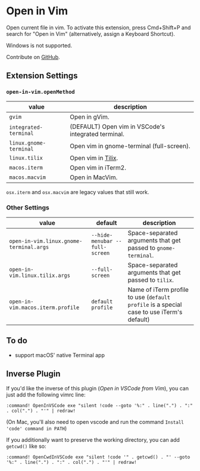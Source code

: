 # Open in Vim

Open current file in vim. To activate this extension, press Cmd+Shift+P and
search for "Open in Vim" (alternatively, assign a Keyboard Shortcut).

Windows is not supported.

Contribute on [GitHub](https://github.com/jonsmithers/vscode-open-in-vim).

## Extension Settings

### `open-in-vim.openMethod`

| value                  | description                                               |
| ---------------------- | --------------------------------------------------------- |
| `gvim`                 | Open in gVim.                                             |
| `integrated-terminal`  | (DEFAULT) Open vim in VSCode's integrated terminal.       |
| `linux.gnome-terminal` | Open vim in gnome-terminal (full-screen).                 |
| `linux.tilix`          | Open vim in [Tilix](https://gnunn1.github.io/tilix-web/). |
| `macos.iterm`          | Open vim in iTerm2.                                       |
| `macos.macvim`         | Open in MacVim.                                           |

`osx.iterm` and `osx.macvim` are legacy values that still work.

### Other Settings

| value                                   | default                        | description                                                                               |
| --------------------------------------- | ------------------------------ | ----------------------------------------------------------------------------------------- |
| `open-in-vim.linux.gnome-terminal.args` | `--hide-menubar --full-screen` | Space-separated arguments that get passed to `gnome-terminal`.                            |
| `open-in-vim.linux.tilix.args`          | `--full-screen`                | Space-separated arguments that get passed to `tilix`.                                     |
| `open-in-vim.macos.iterm.profile`       | `default profile`              | Name of iTerm profile to use (`default profile` is a special case to use iTerm's default) |

## To do

- support macOS' native Terminal app

## Inverse Plugin

If you'd like the inverse of this plugin (*Open in VSCode from Vim*), you can
just add the following vimrc line:

```
:command! OpenInVSCode exe "silent !code --goto '%:" . line(".") . ":" . col(".") . "'" | redraw!
```

(On Mac, you'll also need to open vscode and run the command `Install 'code'
command in PATH`)

If you additionally want to preserve the working directory, you can add `getcwd()` like so:

```
:command! OpenCwdInVSCode exe "silent !code '" . getcwd() . "' --goto '%:" . line(".") . ":" . col(".") . "'" | redraw!
```
